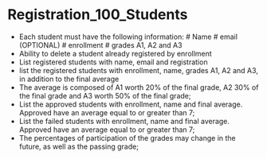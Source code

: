 # Registration_100_Students

- Each student must have the following information:
        # Name
        # email (OPTIONAL)
        # enrollment
        # grades A1, A2 and A3
- Ability to delete a student already registered by enrollment
- List registered students with name, email and registration
- list the registered students with enrollment, name, grades A1, A2 and A3, in addition to the final average
- The average is composed of A1 worth 20% of the final grade, A2 30% of the final grade and A3 worth 50% of the final grade;
- List the approved students with enrollment, name and final average. Approved have an average equal to or greater than 7;
- List the failed students with enrollment, name and final average. Approved have an average equal to or greater than 7;
- The percentages of participation of the grades may change in the future, as well as the passing grade;
